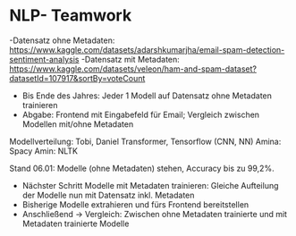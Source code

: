 # NLP- Teamwork

-Datensatz ohne Metadaten: https://www.kaggle.com/datasets/adarshkumarjha/email-spam-detection-sentiment-analysis
-Datensatz mit Metadaten: https://www.kaggle.com/datasets/veleon/ham-and-spam-dataset?datasetId=107917&sortBy=voteCount

- Bis Ende des Jahres: Jeder 1 Modell auf Datensatz ohne Metadaten trainieren
- Abgabe: Frontend mit Eingabefeld für Email; Vergleich zwischen Modellen mit/ohne Metadaten

Modellverteilung: 
Tobi, Daniel Transformer, Tensorflow (CNN, NN)
Amina: Spacy
Amin: NLTK

Stand 06.01:
Modelle (ohne Metadaten) stehen, Accuracy bis zu 99,2%. 
- Nächster Schritt Modelle mit Metadaten trainieren: Gleiche Aufteilung der Modelle nun mit Datensatz inkl. Metadaten
- Bisherige Modelle extrahieren und fürs Frontend bereitstellen
- Anschließend ->  Vergleich: Zwischen ohne Metadaten trainierte und mit Metadaten trainierte Modelle
